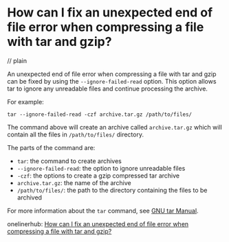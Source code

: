 # How can I fix an unexpected end of file error when compressing a file with tar and gzip?
// plain

An unexpected end of file error when compressing a file with tar and gzip can be fixed by using the `--ignore-failed-read` option. This option allows tar to ignore any unreadable files and continue processing the archive.

For example:
```
tar --ignore-failed-read -czf archive.tar.gz /path/to/files/
```

The command above will create an archive called `archive.tar.gz` which will contain all the files in `/path/to/files/` directory.

The parts of the command are:
* `tar`: the command to create archives
* `--ignore-failed-read`: the option to ignore unreadable files
* `-czf`: the options to create a gzip compressed tar archive
* `archive.tar.gz`: the name of the archive
* `/path/to/files/`: the path to the directory containing the files to be archived

For more information about the `tar` command, see [GNU tar Manual](https://www.gnu.org/software/tar/manual/html_node/tar_51.html).

onelinerhub: [How can I fix an unexpected end of file error when compressing a file with tar and gzip?](https://onelinerhub.com/cli-tar/how-can-i-fix-an-unexpected-end-of-file-error-when-compressing-a-file-with-tar-and-gzip)